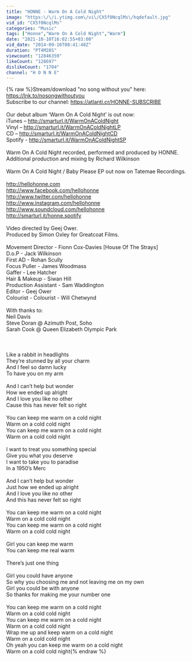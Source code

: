 ```yaml
---
title: "HONNE - Warm On A Cold Night"
image: "https:\/\/i.ytimg.com\/vi\/CX5f0NcqlMs\/hqdefault.jpg"
vid_id: "CX5f0NcqlMs"
categories: "Music"
tags: ["Honne","Warm On A Cold Night","Warm"]
date: "2021-10-10T16:02:55+03:00"
vid_date: "2014-09-16T08:41:48Z"
duration: "PT4M28S"
viewcount: "12846359"
likeCount: "128697"
dislikeCount: "1704"
channel: "H O N N E"
---
```

{% raw %}Stream/download &quot;no song without you&quot; here: <a rel="nofollow" target="blank" href="https://lnk.to/nosongwithoutyou">https://lnk.to/nosongwithoutyou</a><br />Subscribe to our channel: <a rel="nofollow" target="blank" href="https://atlanti.cr/HONNE-SUBSCRIBE">https://atlanti.cr/HONNE-SUBSCRIBE</a><br /><br />Our debut album ‘Warm On A Cold Night’ is out now:<br />iTunes – <a rel="nofollow" target="blank" href="http://smarturl.it/WarmOnAColdNight">http://smarturl.it/WarmOnAColdNight</a> <br />Vinyl – <a rel="nofollow" target="blank" href="http://smarturl.it/WarmOnAColdNightLP">http://smarturl.it/WarmOnAColdNightLP</a> <br />CD – <a rel="nofollow" target="blank" href="http://smarturl.it/WarmOnAColdNightCD">http://smarturl.it/WarmOnAColdNightCD</a> <br />Spotify - <a rel="nofollow" target="blank" href="http://smarturl.it/WarmOnAColdNightSP">http://smarturl.it/WarmOnAColdNightSP</a> <br /><br />Warm On A Cold Night recorded, performed and produced by HONNE.<br />Additional production and mixing by Richard Wilkinson<br /><br />Warm On A Cold Night / Baby Please EP out now on Tatemae Recordings.<br /><br /><a rel="nofollow" target="blank" href="http://hellohonne.com">http://hellohonne.com</a><br /><a rel="nofollow" target="blank" href="http://www.facebook.com/hellohonne">http://www.facebook.com/hellohonne</a><br /><a rel="nofollow" target="blank" href="http://www.twitter.com/hellohonne">http://www.twitter.com/hellohonne</a><br /><a rel="nofollow" target="blank" href="http://www.instagram.com/hellohonne">http://www.instagram.com/hellohonne</a><br /><a rel="nofollow" target="blank" href="http://www.soundcloud.com/hellohonne">http://www.soundcloud.com/hellohonne</a><br /><a rel="nofollow" target="blank" href="http://smarturl.it/honne.spotify">http://smarturl.it/honne.spotify</a><br /><br />Video directed by Geej Ower.<br />Produced by Simon Oxley for Greatcoat Films.<br /><br />Movement Director - Fionn Cox-Davies [House Of The Strays]<br />D.o.P - Jack Wilkinson<br />First AD - Rohan Scully<br />Focus Puller - James Woodmass<br />Gaffer - Lee Hatcher<br />Hair &amp; Makeup - Siwan Hill<br />Production Assistant - Sam Waddington<br />Editor - Geej Ower<br />Colourist - Colourist - Will Chetwynd<br /><br />With thanks to:<br />Neil Davis<br />Steve Doran @ Azimuth Post, Soho<br />Sarah Cook @ Queen Elizabeth Olympic Park<br /><br /><br /><br />Like a rabbit in headlights<br />They’re stunned by all your charm<br />And I feel so damn lucky<br />To have you on my arm<br /><br />And I can’t help but wonder<br />How we ended up alright<br />And I love you like no other<br />Cause this has never felt so right<br /><br />You can keep me warm on a cold night<br />Warm on a cold cold night<br />You can keep me warm on a cold night<br />Warm on a cold cold night<br /><br />I want to treat you something special<br />Give you what you deserve<br />I want to take you to paradise<br />In a 1950’s Merc<br /><br />And I can’t help but wonder<br />Just how we ended up alright<br />And I love you like no other<br />And this has never felt so right<br /><br />You can keep me warm on a cold night<br />Warm on a cold cold night<br />You can keep me warm on a cold night<br />Warm on a cold cold night<br /><br />Girl you can keep me warm<br />You can keep me real warm<br /><br />There’s just one thing<br /><br />Girl you could have anyone<br />So why you choosing me and not leaving me on my own<br />Girl you could be with anyone<br />So thanks for making me your number one<br /><br />You can keep me warm on a cold night<br />Warm on a cold cold night<br />You can keep me warm on a cold night<br />Warm on a cold cold night<br />Wrap me up and keep warm on a cold night<br />Warm on a cold cold night<br />Oh yeah you can keep me warm on a cold night<br />Warm on a cold cold night{% endraw %}
